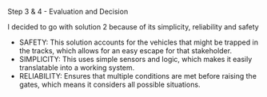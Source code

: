 Step 3 & 4 - Evaluation and Decision  

I decided to go with solution 2 because of its simplicity, reliability and safety     
- SAFETY: This solution accounts for the vehicles that might be trapped in the tracks, which allows for an easy escape for that stakeholder.  
- SIMPLICITY: This uses simple sensors and logic, which makes it easily translatable into a working system.  
- RELIABILITY: Ensures that multiple conditions are met before raising the gates, which means it considers all possible situations.   
